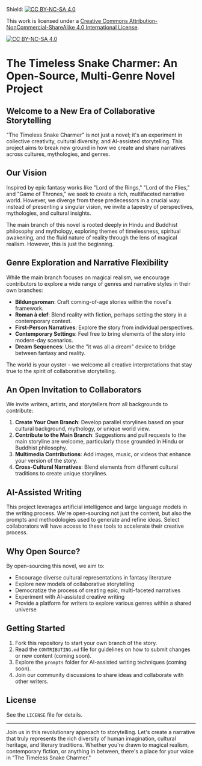 Shield: [![CC BY-NC-SA 4.0][cc-by-nc-sa-shield]][cc-by-nc-sa]

This work is licensed under a
[Creative Commons Attribution-NonCommercial-ShareAlike 4.0 International License][cc-by-nc-sa].

[![CC BY-NC-SA 4.0][cc-by-nc-sa-image]][cc-by-nc-sa]

[cc-by-nc-sa]: http://creativecommons.org/licenses/by-nc-sa/4.0/
[cc-by-nc-sa-image]: https://licensebuttons.net/l/by-nc-sa/4.0/88x31.png
[cc-by-nc-sa-shield]: https://img.shields.io/badge/License-CC%20BY--NC--SA%204.0-lightgrey.svg

# The Timeless Snake Charmer: An Open-Source, Multi-Genre Novel Project

## Welcome to a New Era of Collaborative Storytelling

"The Timeless Snake Charmer" is not just a novel; it's an experiment in collective creativity, cultural diversity, and AI-assisted storytelling. This project aims to break new ground in how we create and share narratives across cultures, mythologies, and genres.

## Our Vision

Inspired by epic fantasy works like "Lord of the Rings," "Lord of the Flies," and "Game of Thrones," we seek to create a rich, multifaceted narrative world. However, we diverge from these predecessors in a crucial way: instead of presenting a singular vision, we invite a tapestry of perspectives, mythologies, and cultural insights.

The main branch of this novel is rooted deeply in Hindu and Buddhist philosophy and mythology, exploring themes of timelessness, spiritual awakening, and the fluid nature of reality through the lens of magical realism. However, this is just the beginning.

## Genre Exploration and Narrative Flexibility

While the main branch focuses on magical realism, we encourage contributors to explore a wide range of genres and narrative styles in their own branches:

* **Bildungsroman**: Craft coming-of-age stories within the novel's framework.
* **Roman à clef**: Blend reality with fiction, perhaps setting the story in a contemporary context.
* **First-Person Narratives**: Explore the story from individual perspectives.
* **Contemporary Settings**: Feel free to bring elements of the story into modern-day scenarios.
* **Dream Sequences**: Use the "it was all a dream" device to bridge between fantasy and reality.

The world is your oyster – we welcome all creative interpretations that stay true to the spirit of collaborative storytelling.

## An Open Invitation to Collaborators

We invite writers, artists, and storytellers from all backgrounds to contribute:

1. **Create Your Own Branch**: Develop parallel storylines based on your cultural background, mythology, or unique world view.
2. **Contribute to the Main Branch**: Suggestions and pull requests to the main storyline are welcome, particularly those grounded in Hindu or Buddhist philosophy.
3. **Multimedia Contributions**: Add images, music, or videos that enhance your version of the story.
4. **Cross-Cultural Narratives**: Blend elements from different cultural traditions to create unique storylines.

## AI-Assisted Writing

This project leverages artificial intelligence and large language models in the writing process. We're open-sourcing not just the content, but also the prompts and methodologies used to generate and refine ideas. Select collaborators will have access to these tools to accelerate their creative process.

## Why Open Source?

By open-sourcing this novel, we aim to:

* Encourage diverse cultural representations in fantasy literature
* Explore new models of collaborative storytelling
* Democratize the process of creating epic, multi-faceted narratives
* Experiment with AI-assisted creative writing
* Provide a platform for writers to explore various genres within a shared universe

## Getting Started

1. Fork this repository to start your own branch of the story.
2. Read the `CONTRIBUTING.md` file for guidelines on how to submit changes or new content (coming soon).
3. Explore the `prompts` folder for AI-assisted writing techniques (coming soon).
4. Join our community discussions to share ideas and collaborate with other writers.

## License

See the `LICENSE` file for details.

---

Join us in this revolutionary approach to storytelling. Let's create a narrative that truly represents the rich diversity of human imagination, cultural heritage, and literary traditions. Whether you're drawn to magical realism, contemporary fiction, or anything in between, there's a place for your voice in "The Timeless Snake Charmer."
